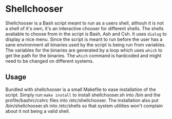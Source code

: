 # Shellchooser #
Shellchooser is a Bash script meant to run as a users shell, althouh it is not
a shell of it's own, it's an interactive chooser for different shells.
The shells avaliable to choose from in the script is Bash, Ash and Csh. It uses
`dialog` to display a nice menu. Since the script is meant to run before the
user has a sane environment all binaries used by the script is being run from
variables. The variables for the binaries are generated by a loop which uses
`which` to get the path for the binaries. The `which` command is hardcoded and
might need to be changed on different systems.

## Usage ##
Bundled with shellchooser is a small Makefile to ease installation of the
script. Simply run `make install` to install shellchooser.sh into /bin and the
profile/bashrc/cshrc files into /etc/shellchooser. The installation also put
/bin/shellchooser.sh into /etc/shells so that system utilities won't complain
about it not being a valid shell.
